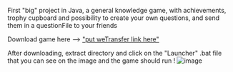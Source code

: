 First "big" project in Java, a general knowledge game, with achievements, trophy cupboard and possibility to create your own questions, and send them in a questionFile to your friends

Download game here --> ["put weTransfer link here"](https://we.tl/t-qOpv29mVfx)

After downloading, extract directory and click on the "Launcher" .bat file that you can see on the image and the game should run !
![image](https://github.com/Mahnwe/QuestionGame/assets/120069846/c8cbbff9-cf50-4a73-9d0b-ae8a70a5e5d2)

